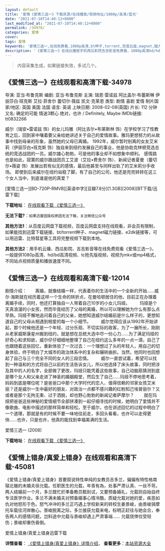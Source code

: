```yaml
---
layout: default
title: '爱情《爱情三选一》下载资源/在线播放/视频地址/1080p/高清/蓝光'
date: "2021-07-10T14:40:12+0800"
last_modified_at: "2021-07-10T14:40:12+0800"
permalink: /34978/
categories: 爱情
cover:
tags: 爱情
keywords: '爱情三选一,在线免费看,1080p高清,bt种子,torrent,百度云盘,magnet,磁力链,迅雷下载资源'
description: '《爱情三选一》在线云播放手机西瓜影院吉吉影音免费看，1080p高清bd/hd未删减完整版和tc抢先枪版，mkv/mp4格式，附带bt/torrent种子、magnet/磁力链、百度云盘、网盘资源迅雷下载链接'
---
```


>内容采集生成，如果链接失效，多试几个。


## 《爱情三选一》在线观看和高清下载-34978

导演: 亚当·布鲁克斯 编剧: 亚当·布鲁克斯 主演: 瑞恩·雷诺兹 阿比盖尔·布蕾斯琳 伊丽莎白·班克斯 艾拉·菲舍尔 蕾切尔·薇兹 凯文·克莱恩 类型: 剧情 喜剧 爱情 制片国家/地区: 英国 美国 法国 语言: 英语 上映日期: 2008-02-08(英国) 片长: 112 分钟 又名: 确定的可能 情迷3颗心 绝对，也许 / Definitely, Maybe IMDb链接: tt0832266

威尔（瑞安•雷诺兹 饰）的女儿玛雅（阿比吉尔•布莱斯林 饰）在学校学习了性教育之后，回到家中嚷着要父亲给她讲述关于自己的爱情故事。雅玛更想努力的从故事中找到母亲的形象，虽然她的父母已离婚。 1992年，威尔暂时别离的女友艾米莉（伊丽莎白•班克斯 饰）独自来到纽约发展自己的事业，他是协助克林顿竞选总统的竞选战团的一员。威尔雄心勃勃，可是他的事业却不如想象中顺利。 感情路也是如此，寂寞的威尔跟战团员工艾波（艾拉•费舍尔 饰）、新闻记者夏曼（蕾切尔•薇姿 饰）发展出若有似无的感情，最后他甚至与同样出轨了的艾米莉分手收场。 即使到后来威尔在纽约站稳了脚，有了自己的公司，他还是兜兜转转在这三个女人当中，到底谁是他的真爱？


[爱情三选一][BD-720P-RMVB][英语中字][豆瓣7.8分][1.3GB][2008][BT下载/迅雷下载]

**下载地址**： [在线观看下载 《爱情三选一》](https://www.btdx8.com/torrent/definitely_maybe_2008.html) 


**无法下载?**：`如果迅雷因版权原因无法下载，关注微信公众号 `

**其他方法1**：从百度云网盘下载视频，百度云网盘支持在线观看，非会员有限制，如果能找到迅雷下载链接、bt/torrent种子、magnet磁力链接、e2dk链接等，可以用迅雷、比特彗星等工具将完整视频下载到本地。

**其他方法2**：用手机云播、西瓜影院、吉吉影音等在线免费观看《爱情三选一》，一般提供1080p高清、hd/bd高清视频、tc抢先版视频，视频为mkv或mp4格式，不同站点视频质量和播放速度不同。


## 《爱情三选一》在线观看和高清下载-12014

剧情介绍：　　离婚，就像结婚一样，代表着你的生活中的一个全新的开始……威尔·海斯就在经历着这样一个生命的转折点，在曼哈顿居住的他，目前正在办理着离婚手续，同时，他还打算独自一人带着自己10岁的小女儿玛娅。 　　玛娅是个天真浪漫的小女孩，然而毕竟经历了父母的离婚，所以可以理解她为什么有那么点早熟。玛娅不懈地追问着自己的父亲，她想知道威尔结婚前是什么样子的，更想知道自己的父母从相遇到相爱的每一个小细节。 　　威尔觉得应该从1992年开始讲起，那个时候他还是一个年轻、过分乐观、不切实际的政客，为了一展所长，刚刚从老家威斯康星州搬到纽约，就是想在总统大选中尽一份心力……为了满足玛娅的好奇心和求知欲，威尔仔仔细细地整理了自己在纽约这么多年的一点一滴，自己了也跟随着这些回忆，重新体验了一次过去：一个理想过了头的年轻人，用自己的切身体验，终于明白了大城市的政治体系中的复杂和辗转曲折。当然，他同时也回想起了自己与三个完全不同的女人的三段恋情。 　　威尔一直尝试着，希望可以找到一种温和的方式将自己以前的生活告诉女儿，所以他选择了床头故事，同时把涉及其中的人的名字，全部做了更改，玛娅只能凭着这些故事，自己动脑筋猜测到底是哪个女人和父亲走进了神圣的婚姻殿堂，然后生了自己……玛娅不停地思考着，妈妈到底是哪位呢？是爸爸口中那个大学时代的恋人、值得信赖的邻家女孩艾米丽？还是威尔一生中最好的朋友、对政治一点都不感兴趣的红粉知己埃普丽尔？又或者是那个无拘无束、过于洒脱，却也野心勃勃的新闻记者萨摩尔？ 　　就在玛娅把爸爸这些神秘的爱情细节全部拼凑到一起仔细寻找的时候，她明白了爱情并不像歌曲、电影中描述的那样简单和轻松，至于威尔，也在讲述回忆的过程中明白了一个道理，那就是有的时候不要一味地往前走，多回头看看，也许可以走得更快……也许，只是也许，他真的能找到幸福美满的生活。


爱情三选一 (2008)

**下载地址**： [在线观看下载 《爱情三选一》](https://www.btbtdy.me/btdy/dy7304.html) 


## 《爱情上错身/真爱上错身》在线观看和高清下载-45081

《爱情上错身/真爱上错身》首要叙说特性单纯的女教员吉多兰，偏偏有特性格南辕北辙的未婚夫徐允载。任职医生的允载，年青有為，处事严肃认真、一丝不苛。两人结婚前一个月，多兰既忙於準备教员甄别试，又要预备婚礼，允载则自始自终专注医学作业。多兰不满未婚夫对预备婚事心情冷酷，质疑允载对她的爱，疾恶如仇对他怒形于色。怒气冲冲的多兰正巧遇上学校新来的转校生姜景峻，由景峻骑摩托车载往河岸散心。景峻脱离之际，多兰接获允载来电，标明正赶往与她会合，奉告两人的感情问题，岂料途中允载与景峻却遇上严肃事端…… 允载侥倖仅受轻伤；景峻却重伤昏倒。</p>


爱情上错身/真爱上错身迅雷下载

**详情查看**： [《爱情上错身/真爱上错身》详情介绍](/movie/45081/)， **查看更多**：[本站资源大全](/movie/t/all/)

